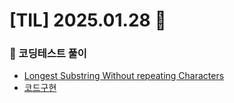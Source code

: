 # [TIL] 2025.01.28 📘

### 📝 코딩테스트 풀이
- [Longest Substring Without repeating Characters](https://leetcode.com/problems/longest-substring-without-repeating-characters/description/)
- [코드구현](https://github.com/no-cy/TIL/blob/main/study/coding-test/java/Level2/3.%20Longest%20Substring%20Without%20Repeating%20Characters.java)
